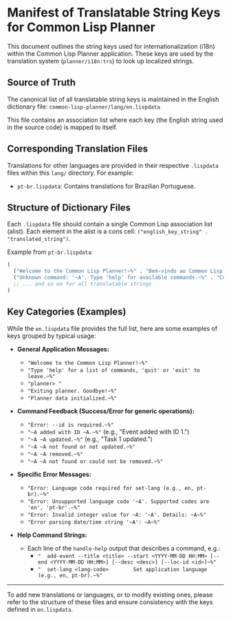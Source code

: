 # Manifest of Translatable String Keys for Common Lisp Planner

This document outlines the string keys used for internationalization (i18n) within the Common Lisp Planner application. These keys are used by the translation system (`planner/i18n:trs`) to look up localized strings.

## Source of Truth

The canonical list of all translatable string keys is maintained in the English dictionary file:
`common-lisp-planner/lang/en.lispdata`

This file contains an association list where each key (the English string used in the source code) is mapped to itself.

## Corresponding Translation Files

Translations for other languages are provided in their respective `.lispdata` files within this `lang/` directory. For example:
*   `pt-br.lispdata`: Contains translations for Brazilian Portuguese.

## Structure of Dictionary Files

Each `.lispdata` file should contain a single Common Lisp association list (alist). Each element in the alist is a cons cell: `("english_key_string" . "translated_string")`.

Example from `pt-br.lispdata`:
```lisp
(
  ("Welcome to the Common Lisp Planner!~%" . "Bem-vindo ao Common Lisp Planner!~%")
  ("Unknown command: '~A'. Type 'help' for available commands.~%" . "Comando desconhecido: '~A'. Digite 'help' para comandos disponíveis.~%")
  ;; ... and so on for all translatable strings
)
```

## Key Categories (Examples)

While the `en.lispdata` file provides the full list, here are some examples of keys grouped by typical usage:

*   **General Application Messages:**
    *   `"Welcome to the Common Lisp Planner!~%"`
    *   `"Type 'help' for a list of commands, 'quit' or 'exit' to leave.~%"`
    *   `"planner> "`
    *   `"Exiting planner. Goodbye!~%"`
    *   `"Planner data initialized.~%"`

*   **Command Feedback (Success/Error for generic operations):**
    *   `"Error: --id is required.~%"`
    *   `"~A added with ID ~A.~%"` (e.g., "Event added with ID 1.")
    *   `"~A ~A updated.~%"` (e.g., "Task 1 updated.")
    *   `"~A ~A not found or not updated.~%"`
    *   `"~A ~A removed.~%"`
    *   `"~A ~A not found or could not be removed.~%"`

*   **Specific Error Messages:**
    *   `"Error: Language code required for set-lang (e.g., en, pt-br).~%"`
    *   `"Error: Unsupported language code '~A'. Supported codes are 'en', 'pt-br'.~%"`
    *   `"Error: Invalid integer value for ~A: '~A'. Details: ~A~%"`
    *   `"Error parsing date/time string '~A': ~A~%"`

*   **Help Command Strings:**
    *   Each line of the `handle-help` output that describes a command, e.g.:
        *   `"  add-event --title <title> --start <YYYY-MM-DD HH:MM> [--end <YYYY-MM-DD HH:MM>] [--desc <desc>] [--loc-id <id>]~%"`
        *   `"  set-lang <lang-code>        Set application language (e.g., en, pt-br).~%"`

---

To add new translations or languages, or to modify existing ones, please refer to the structure of these files and ensure consistency with the keys defined in `en.lispdata`.
